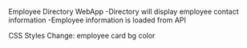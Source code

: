 Employee Directory WebApp
-Directory will display employee contact information
-Employee information is loaded from API

CSS Styles Change:
employee card bg color